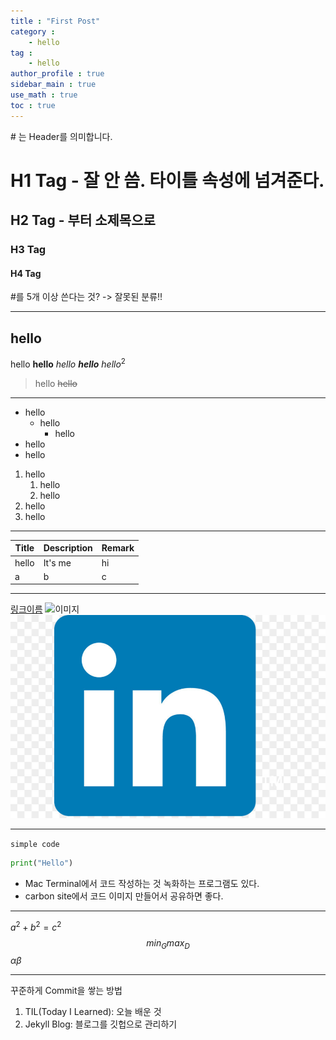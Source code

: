 ```yaml
---
title : "First Post"
category :
    - hello
tag : 
    - hello
author_profile : true
sidebar_main : true
use_math : true
toc : true
---
```

\# 는 Header를 의미합니다.

# H1 Tag - 잘 안 씀. 타이틀 속성에 넘겨준다.
## H2 Tag - 부터 소제목으로
### H3 Tag
#### H4 Tag
\#를 5개 이상 쓴다는 것? -> 잘못된 분류!!

---

## hello
hello
**hello**
_hello_
**_hello_**
$hello^2$
> hello
~~hello~~

--- 

- hello
    - hello
        - hello
- hello
- hello

1. hello
    1. hello
    3. hello
2. hello
3. hello

---

|Title|Description|Remark|
|-|-|-|
|hello|It's me|hi|
|a|b|c|

---

[링크이름](링크주소)
![이미지](https://github.com/yohan9569/yohan9569.github.io/assets/images/linkedin.jpg)
![이미지](/assets/images/linkedin.jpg)

---

`simple code`

```python
print("Hello")
```

- Mac Terminal에서 코드 작성하는 것 녹화하는 프로그램도 있다.
- carbon site에서 코드 이미지 만들어서 공유하면 좋다.


---

$a^2 + b^2 = c^2$
$$min_Gmax_D$$
$\alpha \beta$

---

꾸준하게 Commit을 쌓는 방법

1. TIL(Today I Learned): 오늘 배운 것
2. Jekyll Blog: 블로그를 깃헙으로 관리하기